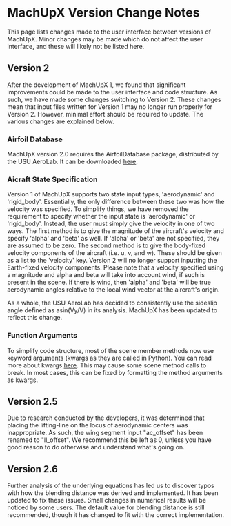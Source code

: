 # MachUpX Version Change Notes
This page lists changes made to the user interface between versions of MachUpX. Minor changes may be made which do not affect the user interface, and these will likely not be listed here.

## Version 2
After the development of MachUpX 1, we found that significant improvements could be made to the user interface and code structure. As such, we have made some changes switching to Version 2. These changes mean that input files written for Version 1 may no longer run properly for Version 2. However, minimal effort should be required to update. The various changes are explained below.

### Airfoil Database
MachUpX version 2.0 requires the AirfoilDatabase package, distributed by the USU AeroLab. It can be downloaded [here](www.githbu.com/usuaero/AirfoilDatabase).

### Aicraft State Specification
Version 1 of MachUpX supports two state input types, 'aerodynamic' and 'rigid_body'. Essentially, the only difference between these two was how the velocity was specified. To simplify things, we have removed the requirement to specify whether the input state is 'aerodynamic' or 'rigid_body'. Instead, the user must simply give the velocity in one of two ways. The first method is to give the magnitude of the aircraft's velocity and specify 'alpha' and 'beta' as well. If 'alpha' or 'beta' are not specified, they are assumed to be zero. The second method is to give the body-fixed velocity components of the aircraft (i.e. u, v, and w). These should be given as a list to the 'velocity' key. Version 2 will no longer support inputting the Earth-fixed velocity components. Please note that a velocity specified using a magnitude and alpha and beta will take into account wind, if such is present in the scene. If there is wind, then 'alpha' and 'beta' will be true aerodynamic angles relative to the local wind vector at the aircraft's origin.

As a whole, the USU AeroLab has decided to consistently use the sideslip angle defined as asin(Vy/V) in its analysis. MachUpX has been updated to reflect this change.

### Function Arguments
To simplify code structure, most of the scene member methods now use keyword arguments (kwargs as they are called in Python). You can read more about kwargs [here](https://book.pythontips.com/en/latest/args_and_kwargs.html). This may cause some scene method calls to break. In most cases, this can be fixed by formatting the method arguments as kwargs.

## Version 2.5
Due to research conducted by the developers, it was determined that placing the lifting-line on the locus of aerodynamic centers was inappropriate. As such, the wing segment input "ac_offset" has been renamed to "ll_offset". We recommend this be left as 0, unless you have good reason to do otherwise and understand what's going on.

## Version 2.6
Further analysis of the underlying equations has led us to discover typos with how the blending distance was derived and implemented. It has been updated to fix these issues. Small changes in numerical results will be noticed by some users. The default value for blending distance is still recommended, though it has changed to fit with the correct implementation.